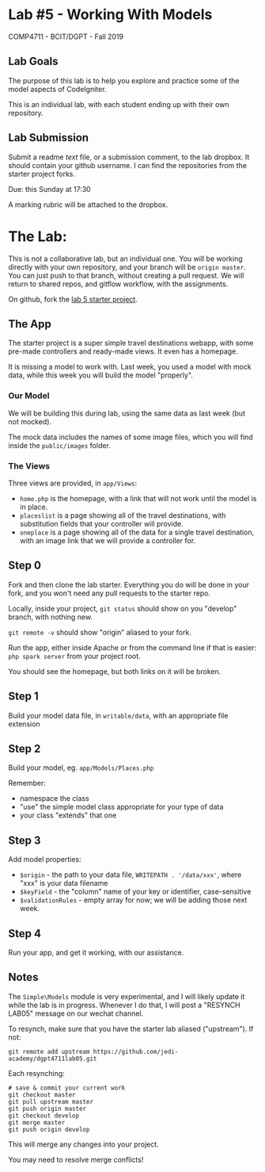 # Lab #5 - Working With Models
COMP4711 - BCIT/DGPT - Fall 2019

## Lab Goals

The purpose of this lab is to help you explore and practice some of the 
model aspects of CodeIgniter. 

This is an individual lab, with each student ending up with their own repository.


## Lab Submission

Submit a readme *text* file, or a submission comment, to the lab dropbox. 
It should contain your github username. I can find the repositories from
the starter project forks.

Due: this Sunday at 17:30

A marking rubric will be attached to the dropbox.

# The Lab:

This is not a collaborative lab, but an individual one.
You will be working directly with your own repository,
and your branch will be `origin master`. You can just push to that
branch, without creating a pull request.
We will return to shared repos, and gitflow workflow, with the assignments. 

On github, fork the [lab 5 starter project](https://github.com/jedi-academy/dgpt4711lab05).


## The App

The starter project is a super simple travel destinations webapp,
with some pre-made controllers and ready-made views. It even has a homepage.

It is missing a model to work with. Last week, you used a model with mock data,
while this week you will build the model "properly".

### Our Model

We will be building this during lab, using the same data as last week (but not mocked).

The mock data includes the names of some image files, which you 
will find inside the `public/images` folder.

### The Views

Three views are provided, in `app/Views`:

- `home.php` is the homepage, with a link that will not
    work until the model is in place.
- `placeslist` is a page showing all of the travel
    destinations, with substitution fields that your
    controller will provide.
- `oneplace` is a page showing all of the data for a single
    travel destination, with an image link that we will provide
    a controller for.

## Step 0

Fork and then clone the lab starter. Everything you do will be done in your fork,
and you won't need any pull requests to the starter repo.

Locally, inside your project, `git status` should show  on you "develop"
branch, with nothing new.

`git remote -v` should show "origin" aliased to your fork.

Run the app, either inside Apache or from the command line if that is
easier: `php spark server` from your project root.

You should see the homepage, but both links on it will be broken.

## Step 1

Build your model data file, in `writable/data`, with an appropriate file extension

## Step 2

Build your model, eg. `app/Models/Places.php`

Remember:

- namespace the class
- "use" the simple model class appropriate for your type of data
- your class "extends" that one

## Step 3

Add  model properties:

- `$origin` - the path to your data file, `WRITEPATH . '/data/xxx'`, where "xxx"
    is your data filename
- `$keyField` - the "column" name of your key or identifier, case-sensitive
- `$validationRules` - empty array for now; we will be adding those next week.

## Step 4

Run your app, and get it working, with our assistance.

## Notes

The `Simple\Models` module is very experimental, and I will likely update it
while the lab is in progress.
Whenever I do that, I will post a "RESYNCH LAB05" message on our wechat channel.

To resynch, make sure that you have the starter lab aliased ("upstream").
If not:

    git remote add upstream https://github.com/jedi-academy/dgpt4711lab05.git

Each resynching:

    # save & commit your current work
    git checkout master
    git pull upstream master
    git push origin master
    git checkout develop
    git merge master
    git push origin develop

This will merge any changes into your project.

You may need to resolve merge conflicts!
